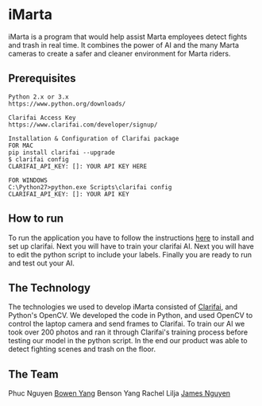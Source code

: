 # iMarta
iMarta is a program that would help assist Marta employees detect fights and trash in real time. It combines the power of AI and the many Marta cameras to create a safer and cleaner environment for Marta riders.

## Prerequisites
```
Python 2.x or 3.x
https://www.python.org/downloads/
```
```
Clarifai Access Key
https://www.clarifai.com/developer/signup/
```
```
Installation & Configuration of Clarifai package
FOR MAC
pip install clarifai --upgrade
$ clarifai config
CLARIFAI_API_KEY: []: YOUR API KEY HERE

FOR WINDOWS
C:\Python27>python.exe Scripts\clarifai config
CLARIFAI_API_KEY: []: YOUR API KEY
```
## How to run
To run the application you have to follow the instructions [here](https://clarifai-python.readthedocs.io/en/latest/install/) to install and set up clarifai. Next you will have to train your clarifai AI. Next you will have to edit the python script to include your labels. Finally you are ready to run and test out your AI.
## The Technology
The technologies we used to develop iMarta consisted of [Clarifai](https://www.clarifai.com/), and Python's OpenCV. We developed the code in Python, and used OpenCV to control the laptop camera and send frames to Clarifai. To train our AI we took over 200 photos and ran it through Clarifai's training process before testing our model in the python script. In the end our product was able to detect fighting scenes and trash on the floor.
## The Team
Phuc Nguyen
[Bowen Yang](https://github.com/byang9)
Benson Yang
Rachel Lilja
[James Nguyen](https://github.com/chamewin)

